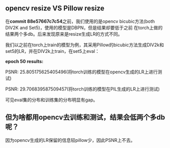 ## opencv resize VS Pillow resize
在**commit 88e57667c7c54**之前，我们使用的是opencv bicubic方法(both DIV2K and Set5)，使用的模型是DBPN，但是结果却要低于之前
在torch上做的结果两个多db。后来发现原来是resize生成LR的方式不同。

我们以之前在torch上train的模型为例，其采用Pillow的bicubic方法生成DIV2k和set5的LR，并在DIV2k上train，在set5上eval：

**epoch 50 results:**

PSNR: 25.805175625405496(将torch训练的模型在opencv生成的LR上进行测试)

PSNR: 29.706839587509457(将torch训练的模型在PIL生成的LR上进行测试)

可见eval集的分布和训练集的分布明显有gap。

## 但为啥都用opencv去训练和测试，结果会低两个多db呢？
因为opencv生成的LR保留的信息较pillow少，因此PSNR上不去。